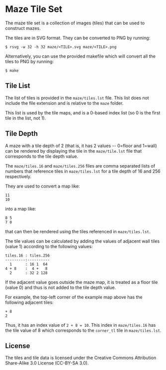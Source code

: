 # Maze Tile Set

The maze tile set is a collection of images (tiles) that can be used to
construct mazes.

The tiles are in SVG format. They can be converted to PNG by running:

	$ rsvg -w 32 -h 32 maze/<TILE>.svg maze/<TILE>.png

Alternatively, you can use the provided makefile which will convert all the
tiles to PNG by running:

	$ make

## Tile List

The list of tiles is provided in the `maze/tiles.lst` file. This list does not
include the file extension and is relative to the `maze` folder.

This list is used by the tile maps, and is a 0-based index list (so 0 is the
first tile in the list, not 1).

## Tile Depth

A maze with a tile depth of 2 (that is, it has 2 values -- 0=floor and 1=wall)
can be rendered by displaying the tile in the `maze/tile.lst` file that
corresponds to the tile depth value.

The `maze/tiles.16` and `maze/tiles.256` files are comma separated lists of
numbers that reference tiles in `maze/tiles.lst` for a tile depth of 16 and
256 respectively.

They are used to convert a map like:

	11
	10

into a map like:

	8 5
	7 0

that can then be rendered using the tiles referenced in `maze/tiles.lst`.

The tile values can be calculated by adding the values of adjacent wall tiles
(value 1) according to the following values:

	tiles.16 : tiles.256
	---------:----------
	  1      : 16 1  64
	4 + 8    :  4 +   8
	  2      : 32 2 128

If the adjacent value goes outside the maze map, it is treated as a floor
tile (value 0) and thus is not added to the tile depth value.

For example, the top-left corner of the example map above has the following
adjacent tiles:

	+ 8
	2

Thus, it has an index value of `2 + 8 = 10`. This index in `maze/tiles.16` has
the tile value of 8 which corresponds to the `corner_tl` tile in `maze/tiles.lst`.

## License

The tiles and tile data is licensed under the Creative Commons Attribution
Share-Alike 3.0 License (CC-BY-SA 3.0).
